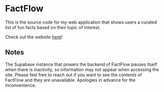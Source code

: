 # FactFlow

This is the source code for my web application that shows users a curated list of fun facts based on their topic of interest.

Check out the website [here](factflowbyronen.netlify.app/)!

## Notes

The Supabase instance that powers the backend of FactFlow pauses itself when there is inactivity, so information may not appear when accessing the site. Please feel free to reach out if you want to see the contents of FactFlow and they are unavailable. Apologies in advance for the inconvenience.
